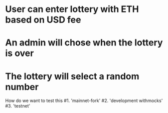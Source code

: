 # User can enter lottery with ETH based on USD fee
# An admin will chose when the lottery is over
# The lottery will select a random number

How do we want to test this 
  #1. 'mainnet-fork' 
  #2. 'development withmocks' 
  #3. 'testnet'

